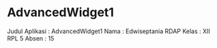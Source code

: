 # AdvancedWidget1
Judul Aplikasi : AdvancedWidget1
Nama : Edwiseptania RDAP
Kelas : XII RPL 5 
Absen : 15

